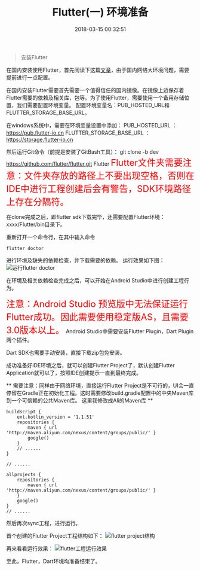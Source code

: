﻿---
title: Flutter(一) 环境准备
tags: [Flutter, Dart]
categories: [Flutter]
date: 2018-03-15 00:32:51
---
> 安装Flutter
    
在国内安装使用Flutter，首先阅读下这篇[文章](https://github.com/flutter/flutter/wiki/Using-Flutter-in-China)，由于国内网络大环境问题，需要提前进行一点配置。

<!-- more -->  

在国内安装Flutter需要首先需要一个值得信任的国内镜像。在镜像上边保存着Flutter需要的依赖及相关库，包等。为了使用Flutter，需要使用一个备用存储位置，我们需要配置环境变量。
配置环境变量名：PUB\_HOSTED\_URL和FLUTTER\_STORAGE\_BASE_URL。

在windows系统中，需要在环境变量设置中添加：
PUB\_HOSTED\_URL ： https://pub.flutter-io.cn
FLUTTER\_STORAGE\_BASE_URL ： https://storage.flutter-io.cn

然后运行Git命令（前提是安装了GitBash工具）：
git clone -b dev https://github.com/flutter/flutter.git Flutter
<font color=red size=5>Flutter文件夹需要注意：文件夹存放的路径上不要出现空格，否则在IDE中进行工程创建后会有警告，SDK环境路径上存在分隔符。</font>

在clone完成之后，即flutter sdk下载完毕，还需要配置Flutter环境： xxxx/Flutter/bin目录下。

重新打开一个命令行，在其中输入命令

    flutter doctor

进行环境及缺失的依赖检查，并下载需要的依赖。
运行效果如下图：
![运行flutter doctor](/images//flutter//flutter-install/run_flutter_doctor.png)

在环境及相关依赖检查完成之后，可以开始在Android  Studio中进行创建工程行为。

<font color=red size=5>注意：Android Studio 预览版中无法保证运行Flutter成功。因此需要使用稳定版AS，且需要3.0版本以上。</font>
Android Studio中需要安装Flutter Plugin，Dart Plugin两个插件。

Dart SDK也需要手动安装，直接下载zip包免安装。

成功准备好IDE环境之后，就可以创建Flutter Project了，默认创建Flutter Application就可以了，按照IDE创建提示一直到最终完成。

** 需要注意：同样由于网络环境，直接运行Flutter Project是不可行的，UI会一直停留在Gradle正在初始化工程。这时需要修改build.gradle配置中的中央Maven库到一个可信赖的公共Maven库。 这里我修改成Ali的Maven库 **

    buildscript {
        ext.kotlin_version = '1.1.51'
        repositories {
            maven { url 'http://maven.aliyun.com/nexus/content/groups/public/' }
            google()
        }
        // ......
    }
    
    // ......
    
    allprojects {
        repositories {
            maven { url 'http://maven.aliyun.com/nexus/content/groups/public/' }
        }
        google()
    }
    // ......


然后再次sync工程，进行运行。

首个创建的Flutter Project工程结构如下：
![flutter project结构](/images//flutter//flutter-install/android_studio_flutter_project.png)

再来看看运行效果：
![flutter工程运行效果](/images//flutter//flutter-install/flutter_app_runtime.png)

至此，Flutter，Dart环境均准备结束了。

